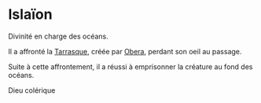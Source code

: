 # Islaïon

Divinité en charge des océans.

Il a affronté la [Tarrasque](/histoire/tarrasque.md), créée par [Obera](/pantheon/obera.md), perdant son oeil au passage.

Suite à cette affrontement, il a réussi à emprisonner la créature au fond des océans. 

Dieu colérique